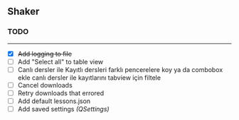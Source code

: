 ## Shaker

### TODO

---
- [x] ~~Add logging to file~~
- [ ] Add "Select all" to table view
- [ ] Canlı dersler ile Kayıtlı dersleri farklı pencerelere koy 
      ya da combobox ekle canlı dersler ile kayıtlarını
      tabview için filtele 
- [ ] Cancel downloads
- [ ] Retry downloads that errored
- [ ] Add default lessons.json
- [ ] Add saved settings *(QSettings)*